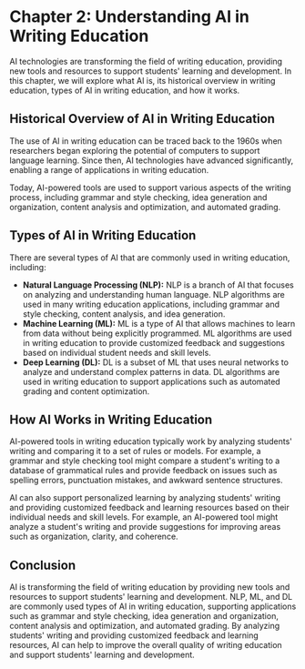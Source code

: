 Chapter 2: Understanding AI in Writing Education
================================================

AI technologies are transforming the field of writing education, providing new tools and resources to support students' learning and development. In this chapter, we will explore what AI is, its historical overview in writing education, types of AI in writing education, and how it works.

Historical Overview of AI in Writing Education
----------------------------------------------

The use of AI in writing education can be traced back to the 1960s when researchers began exploring the potential of computers to support language learning. Since then, AI technologies have advanced significantly, enabling a range of applications in writing education.

Today, AI-powered tools are used to support various aspects of the writing process, including grammar and style checking, idea generation and organization, content analysis and optimization, and automated grading.

Types of AI in Writing Education
--------------------------------

There are several types of AI that are commonly used in writing education, including:

* **Natural Language Processing (NLP):** NLP is a branch of AI that focuses on analyzing and understanding human language. NLP algorithms are used in many writing education applications, including grammar and style checking, content analysis, and idea generation.
* **Machine Learning (ML):** ML is a type of AI that allows machines to learn from data without being explicitly programmed. ML algorithms are used in writing education to provide customized feedback and suggestions based on individual student needs and skill levels.
* **Deep Learning (DL):** DL is a subset of ML that uses neural networks to analyze and understand complex patterns in data. DL algorithms are used in writing education to support applications such as automated grading and content optimization.

How AI Works in Writing Education
---------------------------------

AI-powered tools in writing education typically work by analyzing students' writing and comparing it to a set of rules or models. For example, a grammar and style checking tool might compare a student's writing to a database of grammatical rules and provide feedback on issues such as spelling errors, punctuation mistakes, and awkward sentence structures.

AI can also support personalized learning by analyzing students' writing and providing customized feedback and learning resources based on their individual needs and skill levels. For example, an AI-powered tool might analyze a student's writing and provide suggestions for improving areas such as organization, clarity, and coherence.

Conclusion
----------

AI is transforming the field of writing education by providing new tools and resources to support students' learning and development. NLP, ML, and DL are commonly used types of AI in writing education, supporting applications such as grammar and style checking, idea generation and organization, content analysis and optimization, and automated grading. By analyzing students' writing and providing customized feedback and learning resources, AI can help to improve the overall quality of writing education and support students' learning and development.
